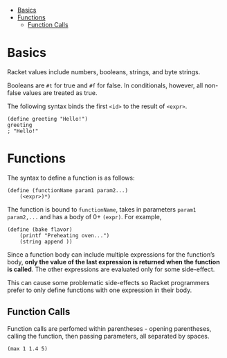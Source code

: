 - [Basics](#basics)
- [Functions](#functions)
  - [Function Calls](#function-calls)

# Basics

Racket values include numbers, booleans, strings, and byte strings. 

Booleans are `#t` for true and `#f` for false. In conditionals, however, all non-false values are treated as true.

The following syntax binds the first `<id>` to the result of `<expr>`.

```rkt
(define greeting "Hello!")
greeting
; "Hello!"
```

# Functions

The syntax to define a function is as follows:

```rkt
(define (functionName param1 param2...)
    (<expr>)*)
```

The function is bound to `functionName`, takes in parameters `param1 param2,...` and has a body of 0+ `(expr)`.  For example,

```rkt
(define (bake flavor)
    (printf "Preheating oven...")
    (string append ))
```

Since a function body can include multiple expressions for the function’s body, **only the value of the last expression is returned when the function is called**. The other expressions are evaluated only for some side-effect.

This can cause some problematic side-effects so Racket programmers prefer to only define functions with one expression in their body.

## Function Calls

Function calls are perfomed within parentheses - opening parentheses, calling the function, then passing parameters, all separated by spaces.

```rkt
(max 1 1.4 5)
```